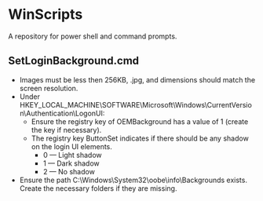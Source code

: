 WinScripts
==========

A repository for power shell and command prompts.

## SetLoginBackground.cmd ##

* Images must be less then 256KB, .jpg, and dimensions should match the screen resolution.
* Under HKEY_LOCAL_MACHINE\SOFTWARE\Microsoft\Windows\CurrentVersion\Authentication\LogonUI:
    * Ensure the registry key of OEMBackground has a value of 1 (create the key if necessary).
    * The registry key ButtonSet indicates if there should be any shadow on the login UI elements.
        * 0 — Light shadow
        * 1 — Dark shadow
        * 2 — No shadow
* Ensure the path C:\Windows\System32\oobe\info\Backgrounds exists. Create the necessary folders if they are missing.
